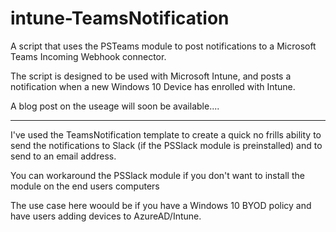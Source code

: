 # intune-TeamsNotification

A script that uses the PSTeams module to post notifications to a Microsoft Teams Incoming Webhook connector.

The script is designed to be used with Microsoft Intune, and posts a notification when a new Windows 10 Device has enrolled with Intune.

A blog post on the useage will soon be available....


---------------------

I've used the TeamsNotification template to create a quick no frills ability to send the notifications to Slack (if the PSSlack module is preinstalled) and to send to an email address. 

You can workaround the PSSlack module if you don't want to install the module on the end users computers

The use case here woould be if you have a Windows 10 BYOD policy and have users adding devices to AzureAD/Intune.

